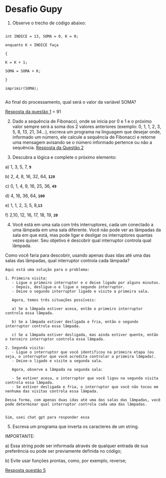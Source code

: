 # Desafio Gupy

1) Observe o trecho de código abaixo:

```

int INDICE = 13, SOMA = 0, K = 0;

enquanto K < INDICE faça

{

K = K + 1;

SOMA = SOMA + K;

}

imprimir(SOMA);


```
Ao final do processamento, qual será o valor da variável SOMA?

[Resposta da questão 1](https://github.com/Ceds0508/testegupy/blob/main/Ceds/SomaSimples/SomaSimples.java) =  91 


2) Dado a sequência de Fibonacci, onde se inicia por 0 e 1 e o próximo valor sempre será a soma dos 2 valores anteriores (exemplo: 0, 1, 1, 2, 3, 5, 8, 13, 21, 34...), escreva um programa na linguagem que desejar onde, informado um número, ele calcule a sequência de Fibonacci e retorne uma mensagem avisando se o número informado pertence ou não a sequência.
[Resposta da Questão 2](https://github.com/Ceds0508/testegupy/blob/main/Ceds/Fibonacci/Fibonacci.java)

3) Descubra a lógica e complete o próximo elemento:


a) 1, 3, 5, 7, <strong><code>9</code></strong>

b) 2, 4, 8, 16, 32, 64,  <strong><code>128</code></strong>

c) 0, 1, 4, 9, 16, 25, 36, <strong><code>49</code></strong>

d) 4, 16, 36, 64, <strong><code>100</code></strong>

e) 1, 1, 2, 3, 5, 8,<strong><code>13</code></strong>

f) 2,10, 12, 16, 17, 18, 19, <strong><code>20</code></strong>


4) Você está em uma sala com três interruptores, cada um conectado a uma lâmpada em uma sala diferente. Você não pode ver as lâmpadas da sala em que está, mas pode ligar e desligar os interruptores quantas vezes quiser. Seu objetivo é descobrir qual interruptor controla qual lâmpada.

Como você faria para descobrir, usando apenas duas idas até uma das salas das lâmpadas, qual interruptor controla cada lâmpada?

```
Aqui está uma solução para o problema:

1. Primeira visita:
   - Ligue o primeiro interruptor e o deixe ligado por alguns minutos.
   - Depois, desligue-o e ligue o segundo interruptor.
   - Deixe o segundo interruptor ligado e visite a primeira sala.

   Agora, temos três situações possíveis:

   a) Se a lâmpada estiver acesa, então o primeiro interruptor controla essa lâmpada.
   
   b) Se a lâmpada estiver desligada e fria, então o segundo interruptor controla essa lâmpada.
   
   c) Se a lâmpada estiver desligada, mas ainda estiver quente, então o terceiro interruptor controla essa lâmpada.

2. Segunda visita:
   - Ligue o interruptor que você identificou na primeira etapa (ou seja, o interruptor que você acredita controlar a primeira lâmpada).
   - Deixe-o ligado e visite a segunda sala.

   Agora, observe a lâmpada na segunda sala:

   - Se estiver acesa, o interruptor que você ligou na segunda visita controla essa lâmpada.
   - Se estiver desligada e fria, o interruptor que você não tocou em nenhuma das visitas controla essa lâmpada.

Dessa forma, com apenas duas idas até uma das salas das lâmpadas, você pode determinar qual interruptor controla cada uma das lâmpadas.


Sim, usei chat gpt para responder essa
```

5) Escreva um programa que inverta os caracteres de um string.


IMPORTANTE:

a) Essa string pode ser informada através de qualquer entrada de sua preferência ou pode ser previamente definida no código;

b) Evite usar funções prontas, como, por exemplo, reverse;

[Resposta questão 5](https://github.com/Ceds0508/testegupy/blob/main/Ceds/InverteString/InverteString.java)

